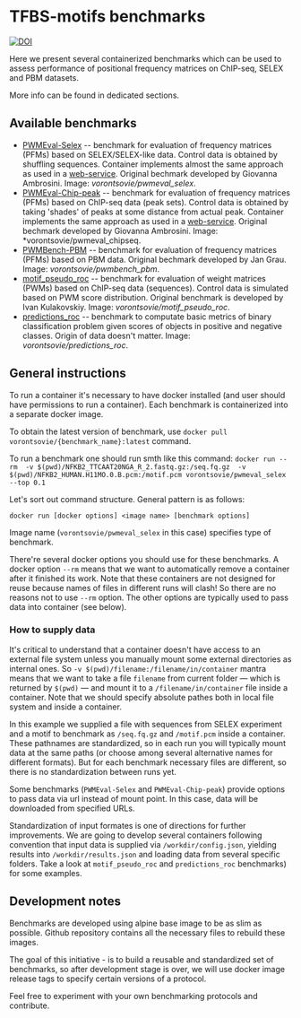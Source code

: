 # TFBS-motifs benchmarks
[![DOI](https://zenodo.org/badge/DOI/10.5281/zenodo.3695374.svg)](https://doi.org/10.5281/zenodo.3695374)

Here we present several containerized benchmarks which can be used to assess performance of positional frequency matrices on ChIP-seq, SELEX and PBM datasets.

More info can be found in dedicated sections.

## Available benchmarks
* [PWMEval-Selex](https://github.com/autosome-ru/motif_benchmarks/blob/master/PWMEval-Selex/README.md) -- benchmark for evaluation of frequency matrices (PFMs) based on SELEX/SELEX-like data. Control data is obtained by shuffling sequences. Container implements almost the same approach as used in a [web-service](https://ccg.epfl.ch/pwmtools/pwmeval_selex.php). Original bechmark developed by Giovanna Ambrosini. Image: *vorontsovie/pwmeval_selex*.
* [PWMEval-Chip-peak](https://github.com/autosome-ru/motif_benchmarks/blob/master/PWMEval-Chip-peak/README.md) -- benchmark for evaluation of frequency matrices (PFMs) based on ChIP-seq data (peak sets). Control data is obtained by taking 'shades' of peaks at some distance from actual peak. Container implements the same approach as used in a [web-service](https://ccg.epfl.ch/pwmtools/pwmeval_chippeak.php).  Original bechmark developed by Giovanna Ambrosini. Image: *vorontsovie/pwmeval_chipseq.
* [PWMBench-PBM](https://github.com/autosome-ru/motif_benchmarks/blob/master/PWMBench-PBM/README.md) -- benchmark for evaluation of frequency matrices (PFMs) based on PBM data. Original bechmark developed by Jan Grau.  Image: *vorontsovie/pwmbench_pbm*.
* [motif_pseudo_roc](https://github.com/autosome-ru/motif_benchmarks/blob/master/motif_pseudo_roc/README.md) -- benchmark for evaluation of weight matrices (PWMs) based on ChIP-seq data (sequences). Control data is simulated based on PWM score distribution. Original benchmark is developed by Ivan Kulakovskiy. Image: *vorontsovie/motif_pseudo_roc*.
* [predictions_roc](https://github.com/autosome-ru/motif_benchmarks/blob/master/predictions_roc/README.md) -- benchmark to computate basic metrics of binary classification problem given scores of objects in positive and negative classes. Origin of data doesn't matter. Image: *vorontsovie/predictions_roc*.

## General instructions

To run a container it's necessary to have docker installed (and user should have permissions to run a container). Each benchmark is containerized into a separate docker image.

To obtain the latest version of benchmark, use `docker pull vorontsovie/{benchmark_name}:latest` command.

To run a benchmark one should run smth like this command:
`docker run --rm  -v $(pwd)/NFKB2_TTCAAT20NGA_R_2.fastq.gz:/seq.fq.gz  -v $(pwd)/NFKB2_HUMAN.H11MO.0.B.pcm:/motif.pcm vorontsovie/pwmeval_selex --top 0.1`

Let's sort out command structure. General pattern is as follows:

`docker run [docker options] <image name> [benchmark options]`

Image name (`vorontsovie/pwmeval_selex` in this case) specifies type of benchmark.

There're several docker options you should use for these benchmarks. A docker option `--rm` means that we want to automatically remove a container after it finished its work. Note that these containers are not designed for reuse because names of files in different runs will clash! So there are no reasons not to use `--rm` option. The other options are typically used to pass data into container (see below).

### How to supply data

It's critical to understand that a container doesn't have access to an external file system unless you manually mount some external directories as internal ones. So `-v $(pwd)/filename:/filename/in/container` mantra means that we want to take a file `filename` from current folder — which is returned by `$(pwd)` — and mount it to a `/filename/in/container` file inside a container. Note that we should specify absolute pathes both in local file system and inside a container.

In this example we supplied a file with sequences from SELEX experiment and a motif to benchmark as `/seq.fq.gz` and `/motif.pcm` inside a container. These pathnames are standardized, so in each run you will typically mount data at the same paths (or choose among several alternative names for different formats). But for each benchmark necessary files are different, so there is no standardization between runs yet.

Some benchmarks (`PWMEval-Selex` and `PWMEval-Chip-peak`) provide options to pass data via url instead of mount point. In this case, data will be downloaded from specified URLs.

Standardization of input formates is one of directions for further improvements. We are going to develop several containers following convention that input data is supplied via `/workdir/config.json`, yielding results into `/workdir/results.json` and loading data from several specific folders. Take a look at `motif_pseudo_roc` and `predictions_roc` benchmarks) for some examples.

## Development notes

Benchmarks are developed using alpine base image to be as slim as possible. Github repository contains all the necessary files to rebuild these images.

The goal of this initiative - is to build a reusable and standardized set of benchmarks, so after development stage is over, we will use docker image release tags to specify certain versions of a protocol.

Feel free to experiment with your own benchmarking protocols and contribute.
